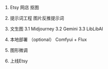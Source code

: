 1. Etsy 网店 抠图

2. 提示词工程 图片反推提示词

3. 文生图
  3.1 Midjourney
  3.2 Gemini
  3.3 LibLibAI

4. 本地部署 （optional）
   Comfyui + Flux

5. 图形微调

6. 上线Etsy